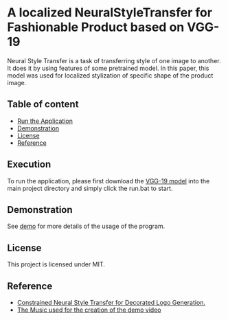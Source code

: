 A localized NeuralStyleTransfer for Fashionable Product based on VGG-19
======================

Neural Style Transfer is a task of transferring style
of one image to another. It does it by using features of some pretrained model.
In this paper, this model was used for localized stylization of specific shape
of the product image.

## Table of content

- [Run the Application](#Execution)
- [Demonstration](#Demonstration)
- [License](#license)
- [Reference](#Reference)

## Execution
To run the application, please first download the [VGG-19 model](https://drive.google.com/open?id=1iF4oKdb-5-45AAmGIwaJyMNcjI9xJZ2i) into the main project directory and simply click the run.bat to start.

## Demonstration 

See [demo](https://mega.nz/file/xT8wnKZS#i7zze-32p64E8Ede1TBmBZ5hHZAAbaKdeSIIcCEjIVg) for more details of the usage of the program.

## License

This project is licensed under MIT.

## Reference

* [Constrained Neural Style Transfer for Decorated Logo Generation.](https://github.com/gttugsuu/Constrained-Neural-Style-Transfer-for-Decorated-Logo-Generation)
* [The Music used for the creation of the demo video](https://imperss.bandcamp.com/track/reflection)
